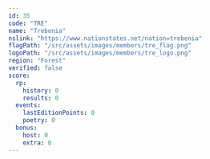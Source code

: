 ```yaml
---
id: 35
code: "TRE"
name: "Trebenia"
nslink: "https://www.nationstates.net/nation=trebenia"
flagPath: "/src/assets/images/members/tre_flag.png"
logoPath: "/src/assets/images/members/tre_logo.png"
region: "Forest"
verified: false
score:
  rp:
    history: 0
    results: 0
  events:
    lastEditionPoints: 0
    poetry: 0
  bonus:
    host: 0
    extra: 0
---
```

